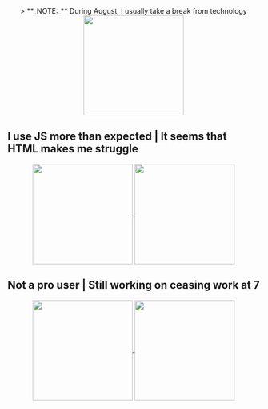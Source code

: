 <div align="center">
  > **_NOTE:_**  During August, I usually take a break from technology
  <a href="https://github.com/anuraghazra/github-readme-stats">
      <img height=200 align="center" src="http://github-profile-summary-cards.vercel.app/api/cards/profile-details?username=ValentinaPasqual&theme=graywhite" />
  </a>
</div>

## I use JS more than expected | It seems that HTML makes me struggle
<div align="center">
  <a href="https://github.com/anuraghazra/github-readme-stats">
    <img height=200 align="center" src="http://github-profile-summary-cards.vercel.app/api/cards/repos-per-language?username=ValentinaPasqual&theme=graywhite" />
  </a>
  <a href="https://github.com/anuraghazra/convoychat">
    <img height=200 align="center" src="http://github-profile-summary-cards.vercel.app/api/cards/most-commit-language?username=ValentinaPasqual&theme=graywhite"/>
  </a>
</div>

## Not a pro user | Still working on ceasing work at 7
<div align="center">
  <a href="https://github.com/anuraghazra/github-readme-stats">
    <img height=200 align="center" src="http://github-profile-summary-cards.vercel.app/api/cards/stats?username=ValentinaPasqual&theme=graywhite" />
  </a>
  <a href="https://github.com/anuraghazra/convoychat">
    <img height=200 align="center" src="http://github-profile-summary-cards.vercel.app/api/cards/productive-time?username=ValentinaPasqual&theme=graywhite"/>
  </a>
</div>





